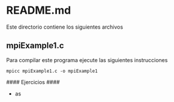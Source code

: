 # README.md

Este directorio contiene los siguientes archivos

## mpiExample1.c

Para compilar este programa ejecute las siguientes instrucciones

```
mpicc mpiExample1.c -o mpiExample1
```


#### Ejercicios ####

* as
